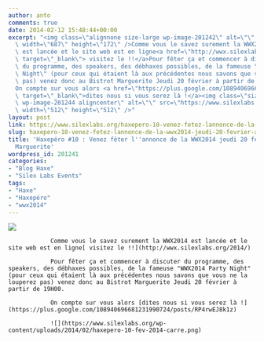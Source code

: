 ```yaml
---
author: anto
comments: true
date: 2014-02-12 15:48:44+00:00
excerpt: "<img class=\"alignnone size-large wp-image-201242\" alt=\"\" src=\"https://www.silexlabs.org/wp-content/uploads/2014/02/haxepero-10-fev2014-bandeau-687x172.png\"\
  \ width=\"687\" height=\"172\" />Comme vous le savez surement la WWX2014\
  \ est lancée et le site web est en ligne<a href=\"http://wwx.silexlabs.org/2014/\"\
  \ target=\"_blank\"> visitez le !!</a>Pour fêter ça et commencer à discuter\
  \ du programme, des speakers, des débhaxes possibles, de la fameuse \"WWX2014 Party\
  \ Night\" (pour ceux qui étaient là aux précédentes nous savons que vous ne la louperez\
  \ pas) venez donc au Bistrot Marguerite Jeudi 20 février à partir de 19H00.\
  On compte sur vous alors <a href=\"https://plus.google.com/108940696681231990724/posts/RP4rwEJ8k1z\"\
  \ target=\"_blank\">dites nous si vous serez là !</a><img class=\"size-full\
  \ wp-image-201244 aligncenter\" alt=\"\" src=\"https://www.silexlabs.org/wp-content/uploads/2014/02/haxepero-10-fev-2014-carre.png\"\
  \ width=\"512\" height=\"512\" />"
layout: post
link: https://www.silexlabs.org/haxepero-10-venez-fetez-lannonce-de-la-wwx2014-jeudi-20-fevrier-au-qg-marguerite/
slug: haxepero-10-venez-fetez-lannonce-de-la-wwx2014-jeudi-20-fevrier-au-qg-marguerite
title: 'Haxepéro #10 : Venez fêter l''annonce de la WWX2014 jeudi 20 février au QG
  Marguerite'
wordpress_id: 201241
categories:
- "Blog Haxe"
- "Silex Labs Events"
tags:
- "Haxe"
- "Haxepéro"
- "wwx2014"
---
```


![](https://www.silexlabs.org/wp-content/uploads/2014/02/haxepero-10-fev2014-bandeau-687x172.png)

				Comme vous le savez surement la WWX2014 est lancée et le site web est en ligne[ visitez le !!](http://wwx.silexlabs.org/2014/)

				Pour fêter ça et commencer à discuter du programme, des speakers, des débhaxes possibles, de la fameuse "WWX2014 Party Night" (pour ceux qui étaient là aux précédentes nous savons que vous ne la louperez pas) venez donc au Bistrot Marguerite Jeudi 20 février à partir de 19H00.

				On compte sur vous alors [dites nous si vous serez là !](https://plus.google.com/108940696681231990724/posts/RP4rwEJ8k1z)

				![](https://www.silexlabs.org/wp-content/uploads/2014/02/haxepero-10-fev-2014-carre.png)
